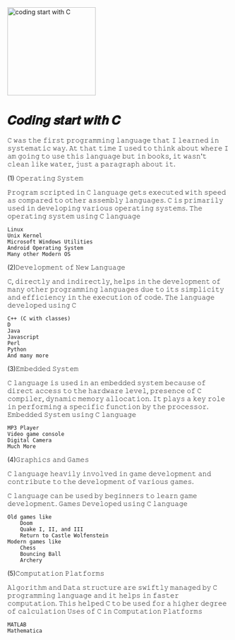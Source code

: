 <img src="https://res.cloudinary.com/practicaldev/image/fetch/s--MF5Cp2yD--/c_limit%2Cf_auto%2Cfl_progressive%2Cq_66%2Cw_880/https://dev-to-uploads.s3.amazonaws.com/i/nyj855ggghu7rcc6ib7c.gif" alt="coding start with C" class="center" height=200 width=200>
<h1>𝑪𝒐𝒅𝒊𝒏𝒈 𝒔𝒕𝒂𝒓𝒕 𝒘𝒊𝒕𝒉 𝑪</h1>

 <p>   𝙲 𝚠𝚊𝚜 𝚝𝚑𝚎 𝚏𝚒𝚛𝚜𝚝 𝚙𝚛𝚘𝚐𝚛𝚊𝚖𝚖𝚒𝚗𝚐 𝚕𝚊𝚗𝚐𝚞𝚊𝚐𝚎 𝚝𝚑𝚊𝚝 𝙸 𝚕𝚎𝚊𝚛𝚗𝚎𝚍 𝚒𝚗 𝚜𝚢𝚜𝚝𝚎𝚖𝚊𝚝𝚒𝚌 𝚠𝚊𝚢. 𝙰𝚝 𝚝𝚑𝚊𝚝 𝚝𝚒𝚖𝚎 𝙸 𝚞𝚜𝚎𝚍 𝚝𝚘 𝚝𝚑𝚒𝚗𝚔 𝚊𝚋𝚘𝚞𝚝 𝚠𝚑𝚎𝚛𝚎 𝙸 𝚊𝚖 𝚐𝚘𝚒𝚗𝚐 𝚝𝚘 𝚞𝚜𝚎 𝚝𝚑𝚒𝚜 𝚕𝚊𝚗𝚐𝚞𝚊𝚐𝚎 𝚋𝚞𝚝 𝚒𝚗 𝚋𝚘𝚘𝚔𝚜, 𝚒𝚝 𝚠𝚊𝚜𝚗'𝚝 𝚌𝚕𝚎𝚊𝚗 𝚕𝚒𝚔𝚎 𝚠𝚊𝚝𝚎𝚛, 𝚓𝚞𝚜𝚝 𝚊 𝚙𝚊𝚛𝚊𝚐𝚛𝚊𝚙𝚑 𝚊𝚋𝚘𝚞𝚝 𝚒𝚝.</p>
   
(1) 𝙾𝚙𝚎𝚛𝚊𝚝𝚒𝚗𝚐 𝚂𝚢𝚜𝚝𝚎𝚖

𝙿𝚛𝚘𝚐𝚛𝚊𝚖 𝚜𝚌𝚛𝚒𝚙𝚝𝚎𝚍 𝚒𝚗 𝙲 𝚕𝚊𝚗𝚐𝚞𝚊𝚐𝚎 𝚐𝚎𝚝𝚜 𝚎𝚡𝚎𝚌𝚞𝚝𝚎𝚍 𝚠𝚒𝚝𝚑 𝚜𝚙𝚎𝚎𝚍 𝚊𝚜 𝚌𝚘𝚖𝚙𝚊𝚛𝚎𝚍 𝚝𝚘 𝚘𝚝𝚑𝚎𝚛 𝚊𝚜𝚜𝚎𝚖𝚋𝚕𝚢 𝚕𝚊𝚗𝚐𝚞𝚊𝚐𝚎𝚜. 𝙲 𝚒𝚜 𝚙𝚛𝚒𝚖𝚊𝚛𝚒𝚕𝚢 𝚞𝚜𝚎𝚍 𝚒𝚗 𝚍𝚎𝚟𝚎𝚕𝚘𝚙𝚒𝚗𝚐 𝚟𝚊𝚛𝚒𝚘𝚞𝚜 𝚘𝚙𝚎𝚛𝚊𝚝𝚒𝚗𝚐 𝚜𝚢𝚜𝚝𝚎𝚖𝚜.
𝚃𝚑𝚎 𝚘𝚙𝚎𝚛𝚊𝚝𝚒𝚗𝚐 𝚜𝚢𝚜𝚝𝚎𝚖 𝚞𝚜𝚒𝚗𝚐 𝙲 𝚕𝚊𝚗𝚐𝚞𝚊𝚐𝚎

    𝙻𝚒𝚗𝚞𝚡
    𝚄𝚗𝚒𝚡 𝙺𝚎𝚛𝚗𝚎𝚕
    𝙼𝚒𝚌𝚛𝚘𝚜𝚘𝚏𝚝 𝚆𝚒𝚗𝚍𝚘𝚠𝚜 𝚄𝚝𝚒𝚕𝚒𝚝𝚒𝚎𝚜
    𝙰𝚗𝚍𝚛𝚘𝚒𝚍 𝙾𝚙𝚎𝚛𝚊𝚝𝚒𝚗𝚐 𝚂𝚢𝚜𝚝𝚎𝚖
    𝙼𝚊𝚗𝚢 𝚘𝚝𝚑𝚎𝚛 𝙼𝚘𝚍𝚎𝚛𝚗 𝙾𝚂
(2)𝙳𝚎𝚟𝚎𝚕𝚘𝚙𝚖𝚎𝚗𝚝 𝚘𝚏 𝙽𝚎𝚠 𝙻𝚊𝚗𝚐𝚞𝚊𝚐𝚎

𝙲, 𝚍𝚒𝚛𝚎𝚌𝚝𝚕𝚢 𝚊𝚗𝚍 𝚒𝚗𝚍𝚒𝚛𝚎𝚌𝚝𝚕𝚢, 𝚑𝚎𝚕𝚙𝚜 𝚒𝚗 𝚝𝚑𝚎 𝚍𝚎𝚟𝚎𝚕𝚘𝚙𝚖𝚎𝚗𝚝 𝚘𝚏 𝚖𝚊𝚗𝚢 𝚘𝚝𝚑𝚎𝚛 𝚙𝚛𝚘𝚐𝚛𝚊𝚖𝚖𝚒𝚗𝚐 𝚕𝚊𝚗𝚐𝚞𝚊𝚐𝚎𝚜 𝚍𝚞𝚎 𝚝𝚘 𝚒𝚝𝚜 𝚜𝚒𝚖𝚙𝚕𝚒𝚌𝚒𝚝𝚢 𝚊𝚗𝚍 𝚎𝚏𝚏𝚒𝚌𝚒𝚎𝚗𝚌𝚢 𝚒𝚗 𝚝𝚑𝚎 𝚎𝚡𝚎𝚌𝚞𝚝𝚒𝚘𝚗 𝚘𝚏 𝚌𝚘𝚍𝚎.
  𝚃𝚑𝚎 𝚕𝚊𝚗𝚐𝚞𝚊𝚐𝚎 𝚍𝚎𝚟𝚎𝚕𝚘𝚙𝚎𝚍 𝚞𝚜𝚒𝚗𝚐 𝙲

    𝙲++ (𝙲 𝚠𝚒𝚝𝚑 𝚌𝚕𝚊𝚜𝚜𝚎𝚜)
    𝙳
    𝙹𝚊𝚟𝚊
    𝙹𝚊𝚟𝚊𝚜𝚌𝚛𝚒𝚙𝚝
    𝙿𝚎𝚛𝚕
    𝙿𝚢𝚝𝚑𝚘𝚗
    𝙰𝚗𝚍 𝚖𝚊𝚗𝚢 𝚖𝚘𝚛𝚎
(3)𝙴𝚖𝚋𝚎𝚍𝚍𝚎𝚍 𝚂𝚢𝚜𝚝𝚎𝚖

𝙲 𝚕𝚊𝚗𝚐𝚞𝚊𝚐𝚎 𝚒𝚜 𝚞𝚜𝚎𝚍 𝚒𝚗 𝚊𝚗 𝚎𝚖𝚋𝚎𝚍𝚍𝚎𝚍 𝚜𝚢𝚜𝚝𝚎𝚖 𝚋𝚎𝚌𝚊𝚞𝚜𝚎 𝚘𝚏 𝚍𝚒𝚛𝚎𝚌𝚝 𝚊𝚌𝚌𝚎𝚜𝚜 𝚝𝚘 𝚝𝚑𝚎 𝚑𝚊𝚛𝚍𝚠𝚊𝚛𝚎 𝚕𝚎𝚟𝚎𝚕, 𝚙𝚛𝚎𝚜𝚎𝚗𝚌𝚎 𝚘𝚏 𝙲 𝚌𝚘𝚖𝚙𝚒𝚕𝚎𝚛, 𝚍𝚢𝚗𝚊𝚖𝚒𝚌 𝚖𝚎𝚖𝚘𝚛𝚢 𝚊𝚕𝚕𝚘𝚌𝚊𝚝𝚒𝚘𝚗. 𝙸𝚝 𝚙𝚕𝚊𝚢𝚜 𝚊 𝚔𝚎𝚢 𝚛𝚘𝚕𝚎 𝚒𝚗 𝚙𝚎𝚛𝚏𝚘𝚛𝚖𝚒𝚗𝚐 𝚊 𝚜𝚙𝚎𝚌𝚒𝚏𝚒𝚌 𝚏𝚞𝚗𝚌𝚝𝚒𝚘𝚗 𝚋𝚢 𝚝𝚑𝚎 𝚙𝚛𝚘𝚌𝚎𝚜𝚜𝚘𝚛.
  𝙴𝚖𝚋𝚎𝚍𝚍𝚎𝚍 𝚂𝚢𝚜𝚝𝚎𝚖 𝚞𝚜𝚒𝚗𝚐 𝙲 𝚕𝚊𝚗𝚐𝚞𝚊𝚐𝚎

    𝙼𝙿𝟹 𝙿𝚕𝚊𝚢𝚎𝚛
    𝚅𝚒𝚍𝚎𝚘 𝚐𝚊𝚖𝚎 𝚌𝚘𝚗𝚜𝚘𝚕𝚎
    𝙳𝚒𝚐𝚒𝚝𝚊𝚕 𝙲𝚊𝚖𝚎𝚛𝚊
    𝙼𝚞𝚌𝚑 𝙼𝚘𝚛𝚎
 (4)𝙶𝚛𝚊𝚙𝚑𝚒𝚌𝚜 𝚊𝚗𝚍 𝙶𝚊𝚖𝚎𝚜

𝙲 𝚕𝚊𝚗𝚐𝚞𝚊𝚐𝚎 𝚑𝚎𝚊𝚟𝚒𝚕𝚢 𝚒𝚗𝚟𝚘𝚕𝚟𝚎𝚍 𝚒𝚗 𝚐𝚊𝚖𝚎 𝚍𝚎𝚟𝚎𝚕𝚘𝚙𝚖𝚎𝚗𝚝 𝚊𝚗𝚍 𝚌𝚘𝚗𝚝𝚛𝚒𝚋𝚞𝚝𝚎 𝚝𝚘 𝚝𝚑𝚎 𝚍𝚎𝚟𝚎𝚕𝚘𝚙𝚖𝚎𝚗𝚝 𝚘𝚏 𝚟𝚊𝚛𝚒𝚘𝚞𝚜 𝚐𝚊𝚖𝚎𝚜.

𝙲 𝚕𝚊𝚗𝚐𝚞𝚊𝚐𝚎 𝚌𝚊𝚗 𝚋𝚎 𝚞𝚜𝚎𝚍 𝚋𝚢 𝚋𝚎𝚐𝚒𝚗𝚗𝚎𝚛𝚜 𝚝𝚘 𝚕𝚎𝚊𝚛𝚗 𝚐𝚊𝚖𝚎 𝚍𝚎𝚟𝚎𝚕𝚘𝚙𝚖𝚎𝚗𝚝.
  𝙶𝚊𝚖𝚎𝚜 𝙳𝚎𝚟𝚎𝚕𝚘𝚙𝚎𝚍 𝚞𝚜𝚒𝚗𝚐 𝙲 𝚕𝚊𝚗𝚐𝚞𝚊𝚐𝚎

    𝙾𝚕𝚍 𝚐𝚊𝚖𝚎𝚜 𝚕𝚒𝚔𝚎
        𝙳𝚘𝚘𝚖
        𝚀𝚞𝚊𝚔𝚎 𝙸, 𝙸𝙸, 𝚊𝚗𝚍 𝙸𝙸𝙸
        𝚁𝚎𝚝𝚞𝚛𝚗 𝚝𝚘 𝙲𝚊𝚜𝚝𝚕𝚎 𝚆𝚘𝚕𝚏𝚎𝚗𝚜𝚝𝚎𝚒𝚗
    𝙼𝚘𝚍𝚎𝚛𝚗 𝚐𝚊𝚖𝚎𝚜 𝚕𝚒𝚔𝚎
        𝙲𝚑𝚎𝚜𝚜
        𝙱𝚘𝚞𝚗𝚌𝚒𝚗𝚐 𝙱𝚊𝚕𝚕
        𝙰𝚛𝚌𝚑𝚎𝚛𝚢
 (5)𝙲𝚘𝚖𝚙𝚞𝚝𝚊𝚝𝚒𝚘𝚗 𝙿𝚕𝚊𝚝𝚏𝚘𝚛𝚖𝚜

𝙰𝚕𝚐𝚘𝚛𝚒𝚝𝚑𝚖 𝚊𝚗𝚍 𝙳𝚊𝚝𝚊 𝚜𝚝𝚛𝚞𝚌𝚝𝚞𝚛𝚎 𝚊𝚛𝚎 𝚜𝚠𝚒𝚏𝚝𝚕𝚢 𝚖𝚊𝚗𝚊𝚐𝚎𝚍 𝚋𝚢 𝙲 𝚙𝚛𝚘𝚐𝚛𝚊𝚖𝚖𝚒𝚗𝚐 𝚕𝚊𝚗𝚐𝚞𝚊𝚐𝚎 𝚊𝚗𝚍 𝚒𝚝 𝚑𝚎𝚕𝚙𝚜 𝚒𝚗 𝚏𝚊𝚜𝚝𝚎𝚛 𝚌𝚘𝚖𝚙𝚞𝚝𝚊𝚝𝚒𝚘𝚗. 𝚃𝚑𝚒𝚜 𝚑𝚎𝚕𝚙𝚎𝚍 𝙲 𝚝𝚘 𝚋𝚎 𝚞𝚜𝚎𝚍 𝚏𝚘𝚛 𝚊 𝚑𝚒𝚐𝚑𝚎𝚛 𝚍𝚎𝚐𝚛𝚎𝚎 𝚘𝚏 𝚌𝚊𝚕𝚌𝚞𝚕𝚊𝚝𝚒𝚘𝚗
  𝚄𝚜𝚎𝚜 𝚘𝚏 𝙲 𝚒𝚗 𝙲𝚘𝚖𝚙𝚞𝚝𝚊𝚝𝚒𝚘𝚗 𝙿𝚕𝚊𝚝𝚏𝚘𝚛𝚖𝚜

    𝙼𝙰𝚃𝙻𝙰𝙱
    𝙼𝚊𝚝𝚑𝚎𝚖𝚊𝚝𝚒𝚌𝚊
